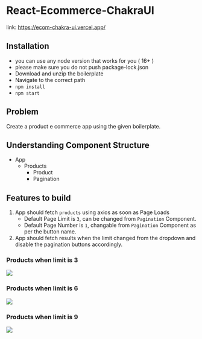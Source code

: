 # React-Ecommerce-ChakraUI

link: https://ecom-chakra-ui.vercel.app/

## Installation

- you can use any node version that works for you ( 16+ )
- please make sure you do not push package-lock.json
- Download and unzip the boilerplate
- Navigate to the correct path
- `npm install`
- `npm start`

## Problem

Create a product e commerce app using the given boilerplate.

## Understanding Component Structure

- App
  - Products
    - Product
    - Pagination





## Features to build

1. App should fetch `products` using axios as soon as Page Loads
   - Default Page Limit is `3`, can be changed from `Pagination` Component.
   - Default Page Number is `1`, changable from `Pagination` Component as per the button name.
2. App should fetch results when the limit changed from the dropdown
   and disable the pagination buttons accordingly.

### Products when limit is 3

![](https://i.imgur.com/BFZGeec.png)

### Products when limit is 6

![](https://i.imgur.com/XepQ2To.png)

### Products when limit is 9

![](https://i.imgur.com/PTyACHQ.png)





